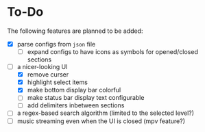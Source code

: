# To-Do
The following features are planned to be added:

- [x] parse configs from `json` file
    - [ ] expand configs to have icons as symbols for opened/closed sections
- [ ] a nicer-looking UI
    - [x] remove curser
    - [x] highlight select items
    - [x] make bottom display bar colorful
    - [ ] make status bar display text configurable
    - [ ] add delimiters inbetween sections
- [ ] a regex-based search algorithm (limited to the selected level?)
- [ ] music streaming even when the UI is closed (mpv feature?)
